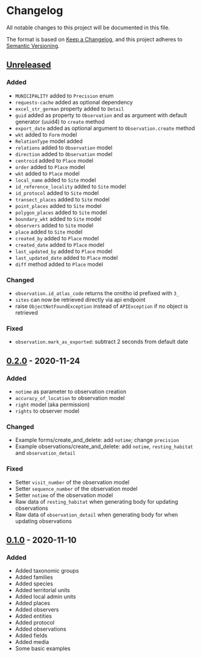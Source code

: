 # Changelog

All notable changes to this project will be documented in this file.

The format is based on [Keep a Changelog](https://keepachangelog.com/en/1.0.0/),
and this project adheres to [Semantic Versioning](https://semver.org/spec/v2.0.0.html).

## [Unreleased]

### Added

- `MUNICIPALITY` added to `Precision` enum
- `requests-cache` added as optional dependency
- `excel_str_german` property added to `Detail`
- `guid` added as property to `Observation` and as argument with default generator (uuid4) to `create` method
- `export_date` added as optional argument to `Observation.create` method
- `wkt` added to `Form` model
- `RelationType` model added
- `relations` added to `Observation` model
- `direction` added to `Observation` model
- `centroid` added to `Place` model
- `order` added to `Place` model
- `wkt` added to `Place` model
- `local_name` added to `Site` model
- `id_reference_locality` added to `Site` model
- `id_protocol` added to `Site` model
- `transect_places` added to `Site` model
- `point_places` added to `Site` model
- `polygon_places` added to `Site` model
- `boundary_wkt` added to `Site` model
- `observers` added to `Site` model
- `place` added to `Site` model
- `created_by` added to `Place` model
- `created_date` added to `Place` model
- `last_updated_by` added to `Place` model
- `last_updated_date` added to `Place` model
- `diff` method added to `Place` model

### Changed

- `observation.id_atlas_code` returns the ornitho id prefixed with `3_`
- `sites` can now be retrieved directly via api endpoint 
- raise `ObjectNotFoundException` instead of `APIException` if no object is retrieved

### Fixed

- `observation.mark_as_exported`: subtract 2 seconds from default date

## [0.2.0] - 2020-11-24

### Added

- `notime` as parameter to observation creation
- `accuracy_of_location` to observation model
- `right` model (aka permission)
- `rights` to observer model

### Changed

- Example forms/create_and_delete: add `notime`; change `precision`
- Example observations/create_and_delete: add `notime`, `resting_habitat` and `observation_detail`

### Fixed

- Setter `visit_number` of the observation model
- Setter `sequence_number` of the observation model
- Setter `notime` of the observation model
- Raw data of `resting_habitat` when generating body for updating observations
- Raw data of `observation_detail` when generating body for when updating observations


## [0.1.0] - 2020-11-10

### Added

- Added taxonomic groups
- Added families
- Added species
- Added territorial units
- Added local admin units
- Added places
- Added observers
- Added entities
- Added protocol
- Added observations
- Added fields
- Added media
- Some basic examples

[unreleased]: https://github.com/dda-dev/ornitho-client-python/compare/v0.2.0...master
[0.2.0]: https://github.com/dda-dev/ornitho-client-python/releases/tag/v0.2.0
[0.1.0]: https://github.com/dda-dev/ornitho-client-python/releases/tag/v0.1.0